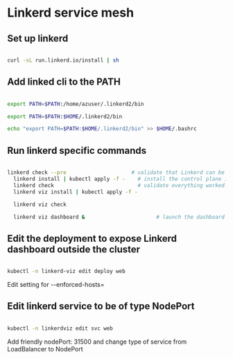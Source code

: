 # Linkerd service mesh

## Set up linkerd

```bash

curl -sL run.linkerd.io/install | sh

```

## Add linked cli to the PATH

```bash

export PATH=$PATH:/home/azuser/.linkerd2/bin

export PATH=$PATH:$HOME/.linkerd2/bin

echo "export PATH=$PATH:$HOME/.linkerd2/bin" >> $HOME/.bashrc

```

## Run linkerd specific commands

```bash

linkerd check --pre                     # validate that Linkerd can be installed
  linkerd install | kubectl apply -f -    # install the control plane into the 'linkerd' namespace
  linkerd check                           # validate everything worked!
  linkerd viz install | kubectl apply -f -

  linkerd viz check

  linkerd viz dashboard &                       # launch the dashboard

  ```

## Edit the deployment to expose Linkerd dashboard outside the cluster

```bash

kubectl -n linkerd-viz edit deploy web

```
Edit setting for --enforced-hosts=

## Edit linkerd service to be of type NodePort

```bash

kubectl -n linkerdviz edit svc web

```

Add friendly nodePort: 31500 and change type of service from LoadBalancer to NodePort